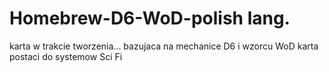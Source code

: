 # Homebrew-D6-WoD-polish lang.
karta w trakcie tworzenia...
bazujaca na mechanice D6 i wzorcu WoD karta postaci do systemow Sci Fi  
